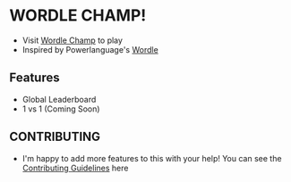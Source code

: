 # WORDLE CHAMP!

-   Visit [Wordle Champ](https://www.wordle-champ.vercel.com/) to play
-   Inspired by Powerlanguage's [Wordle](https://www.powerlanguage.co.uk/wordle/)

## Features

-   Global Leaderboard
-   1 vs 1 (Coming Soon)

## CONTRIBUTING

-   I'm happy to add more features to this with your help! You can see the [Contributing Guidelines](https://github.com/unhackit/wordle-champ/blob/master/CONTRIBUTING.md/) here
<!-- From your terminal:

```sh
npm run dev
```

This starts your app in development mode, rebuilding assets on file changes.

## Deployment

First, build your app for production:

```sh
npm run build
```

Then run the app in production mode:

```sh
npm start
```

Now you'll need to pick a host to deploy it to.

### DIY

If you're familiar with deploying node applications, the built-in Remix app server is production-ready.

Make sure to deploy the output of `remix build`

-   `build/`
-   `public/build/`

### Using a Template

When you ran `npx create-remix@latest` there were a few choices for hosting. You can run that again to create a new project, then copy over your `app/` folder to the new project that's pre-configured for your target server.

````sh
cd ..
# create a new project, and pick a pre-configured host
npx create-remix@latest
cd my-new-remix-app
# remove the new project's app (not the old one!)
rm -rf app
# copy your app over
cp -R ../my-old-remix-app/app app
``` -->
````
